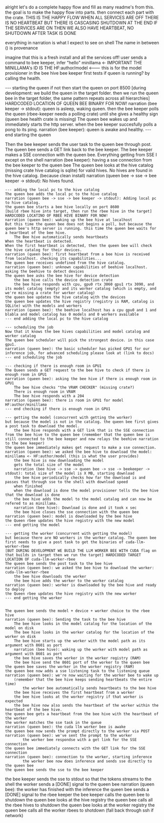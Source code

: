 alright let's do a complete happy flow and fill as many readme's from this. the goal is to make the happy flow into parts. then connect each part with the crate.
THIS IS THE HAPPY FLOW WHEN ALL SERVICES ARE OFF THERE IS NO HEARTBEAT BUT THERE IS CASCASING SHUTDOWN AT THE END
IF THE SERVICES ARE ON THEN WE ALSO HAVE HEARTBEAT, NO SHUTDOWN AFTER TASK IS DONE

everything in narration is what I expect to see on shell The name in between () is provenance

imagine that this is a fresh install and all the services off!
user sends a command to bee keeper, infer "hello" minillama <- IMPORTANT THE MINILLAMA's ID IS THE HF:author/model <--- this is for the model provisioner in the bee hive
bee keeper first tests if queen is running? by calling the health.

--- starting the queen
if not then start the queen on port 8500
[during development: we build the queen in the target folder. then we run the queen bee in the target folder, the same pattern repeats across all hierarchies] HARDCODED LOCATION OF QUEEN BEE BINARY FOR NOW!
narration (bee keeper -> stdout): queen is asleep, waking queen.
then the bee keeper polls the queen (rbee-keeper needs a polling crate) until she gives a healthy sign (queen bee health crate is missing)
The queen bee wakes up and immediately starts the http server.
when the bee keeper succesfully polls a pong to its ping.
narration (bee keeper): queen is awake and healthy.
--- end starting the queen

Then the bee keeper sends the user task to the queen bee through post.
The queen bee sends a GET link back to the bee keeper.
The bee keeper makes a SSE connection with the queen bee. Everything getting from SSE I except on the shell
narration (bee keeper): having a sse connection from the bee keeper to the queen bee
    The queen bee looks at the hive catalog (missing crate hive catalog is sqlite) for valid hives.
    No hives are found in the hive catalog. (because clean install)
    narration (queen bee -> sse -> bee keeper -> stdout): No hives found.

    --- adding the local pc to the hive catalog
    The queen bee adds the local pc to the hive catalog
    narration (queen bee -> sse -> bee keeper -> stdout): Adding local pc to hive catalog.
    the queen bee starts a bee hive locally on port 8600
    [build rbee hive into target, then run the rbee hive in the target] HARDCODED LOCATINO OF RBEE HIVE BINARY FOR NOW!
    narration (queen bee): waking up the bee hive at localhost
    But this time the queen bee does not begins a poll, but because the queen bee's http server is running. this time the queen bee waits for a heartbeat of the bee hive.
        The Bee hive automatically sends heartbeats
    When the heartbeat is detected.
    When the first heartbeat is detected, then the queen bee will check the hive catalog for their devices. 
    narration (queen bee): first heartbeat from a bee hive is received from localhost. checking its capabilities...
    The queen bee receives undefined from the hive catalog.
    narration (queen bee): unknown capabilities of beehive localhost. asking the beehive to detect devices
    The queen bee asks the bee hive for device detection
        the bee hive calls the device detection crate
        the bee hive responds with cpu, gpu0 rtx 3060 gpu1 rtx 3090, and its model catalog (empty) and its worker catalog (which is empty, and we're missing a crate for worker catalog)
    the queen bee updates the hive catalog with the devices
    the queen bee updates the hive registry (registry is RAM, catalog is SQLite) with the models and workers
    narration (queen bee): the beehive localhost has a cpu gpu0 and 1 and blabla and model catalog has 0 models and 0 workers available
    --- end adding the local pc to the hive catalog

    --- scheduling the job
    Now that it knows the bee hives capabilities and model catalog and worker catalog
    The queen bee scheduler will pick the strongest device. in this case gpu1.
    narration (queen bee): the basic scheduler has picked GPU1 for our inference job, for advanced scheduling please look at (link to docs)
    --- end scheduling the job
    
    --- checking if there is enough room in GPU1
    The Queen sends a GET request to the bee hive to check if there is enough room in GPU1
    narration (queen bee): asking the bee hive if there is enough room in GPU1
        The bee hive checks "the VRAM CHECKER" (missing crate?)
        There is enough room in VRAM
        The bee hive responds with a 204
    narration (queen bee): there is room in GPU1 for model HF:author/minillama
    --- end checking if there is enough room in GPU1

    --- getting the model (concurrent with getting the worker)
    but because the model is not in the catalog. the queen bee first gives a post task to download the model.
        the bee hive responds with a GET link that is the SSE connection from the bee hive to the queen bee (remember that the queen bee is still connected to the bee keeper and now relays the beehive narration to the bee keeper)
    the queen bee immediately makes get request to make a sse connection.
    narration (queen bee): we asked the bee hive to download the model: minillama <- HF:author/model (this is what the user provides)
        the bee hive is now downloading the model
        gets the total size of the model
        narration (bee hive -> sse -> queen bee -> sse -> beekeeper -> stdout): total size of the model is X MB, starting download
        the bee hive periodically checks how far the download is and passes that through sse to the shell with download speed
        when finished
        when the download is done the model provisioner tells the bee hive that the download is done
        the bee hive adds the model to the model catalog and can now be refered to as minillama.
        narration (bee hive): Download is done and it took x sec
        the bee hive closes the sse connection with the queen bee
    narration (queen bee): model is downloaded by the bee hive
    the Queen rbee updates the hive registry with the new model
    --- end getting the model

    --- getting the worker (concurrent with getting the model)
    but because there are NO workers in the worker catalog. The queen bee first needs to give a post task to get the binaries of cuda-llm-worker-rbee
    [BUT DURING DEVELOPMENT WE BUILD THE LLM WORKER BEE WITH CUDA flag on that builds in target then we run the target] HARDCODED TARGET LOCATION OF cuda-llm-worker-rbee
    The queen bee sends the post task to the bee hive
    narration (queen bee): we asked the bee hive to download the worker: cuda-llm-worker-rbee
        the bee hive downloads the worker
        the bee hive adds the worker to the worker catalog
    narration (queen bee): worker is downloaded by the bee hive and ready to deploy
    the Queen rbee updates the hive registry with the new worker
    --- end getting the worker


    The queen bee sends the model + device + worker choice to the rbee hive
    narration (queen bee): Sending the task to the bee hive
        The bee hive looks in the model catalog for the location of the model on disk
        The bee hive looks in the worker catalog for the location of the worker on disk
        The bee hive starts up the worker with the model path as its argument with 8601 as port
        narration (bee hive): waking up the worker with model path as argument with 8601 as port
        the bee hive saves the worker in the worker registry (RAM)
        the bee hive send the 8601 port of the worker to the queen bee
    the queen bee saves the worker in the worker registry (RAM)
    the queen bee now adds a sse listening task to the listening queue
    narration (queen bee): we're now waiting for the worker bee to wake up
        (remember that the bee hive keeps sending heartbeats the entire time)
            the worker bee automatically sends heartbeats to the bee hive
        the bee hive receives the first heartbeat from a worker
        the bee hive looks at the worker registry if that worker is expected
        the bee hive now also sends the heartbeat of the worker within the heartbeat of the bee hive.
    the queen bee gets a heartbeat from the bee hive with the heartbeat of the worker
    the worker matches the sse task in the queue
    narration (queen bee): the cuda llm worker bee is awake
    the queen bee now sends the prompt directly to the worker via POST
    narration (queen bee): we've sent the prompt to the worker
            the worker bee respondse with a get link for the SSE connection
    the queen bee immediately connects with the GET link for the SSE connection
    narration (queen bee): connection to the worker, starting inference
            the worker bee now does inference and sends sse directly to the queen bee
    the queen bee sends the sse to the bee keeper
the bee keeper sends the sse to stdout so that the tokens streams to the shell
            the worker sends a [DONE] signal to the queen bee
    narration (queen bee): the worker has finished with the inference
    the queen bee sends a [DONE] signal to the rbee keeper
the bee keeper calls the queen bee to shutdown
    the queen bee looks at the hive registry
    the queen bee calls all the rbee hives to shutdown
    the queen bee looks at the worker registry
    the queen bee calls all the worker rbees to shotdown
    (fall back through ssh if network)


